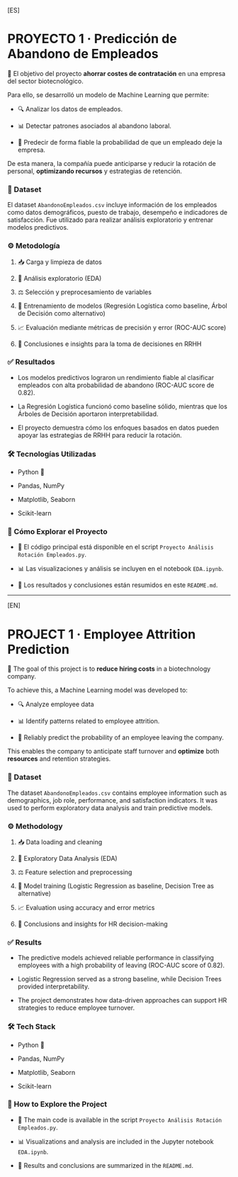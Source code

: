 [ES] 

# **PROYECTO 1 · Predicción de Abandono de Empleados**

🎯 El objetivo del proyecto **ahorrar costes de contratación** en una empresa del sector biotecnológico.


Para ello, se desarrolló un modelo de Machine Learning que permite:

- 🔍 Analizar los datos de empleados.

- 📊 Detectar patrones asociados al abandono laboral.

- 🤖 Predecir de forma fiable la probabilidad de que un empleado deje la empresa.

De esta manera, la compañía puede anticiparse y reducir la rotación de personal, **optimizando recursos** y estrategias de retención.



### 📂 Dataset

El dataset `AbandonoEmpleados.csv` incluye información de los empleados como datos demográficos, puesto de trabajo, desempeño e indicadores de satisfacción. Fue utilizado para realizar análisis exploratorio y entrenar modelos predictivos.



### ⚙️ Metodología

1. 📥 Carga y limpieza de datos

2. 🔎 Análisis exploratorio (EDA)

3. ⚖️ Selección y preprocesamiento de variables

4. 🤖 Entrenamiento de modelos (Regresión Logística como baseline, Árbol de Decisión como alternativo)

5. 📈 Evaluación mediante métricas de precisión y error (ROC-AUC score)

6. 📝 Conclusiones e insights para la toma de decisiones en RRHH



### ✅ Resultados

- Los modelos predictivos lograron un rendimiento fiable al clasificar empleados con alta probabilidad de abandono (ROC-AUC score de 0.82).

- La Regresión Logística funcionó como baseline sólido, mientras que los Árboles de Decisión aportaron interpretabilidad.

- El proyecto demuestra cómo los enfoques basados en datos pueden apoyar las estrategias de RRHH para reducir la rotación.



### 🛠️ Tecnologías Utilizadas

- Python 🐍

- Pandas, NumPy

- Matplotlib, Seaborn

- Scikit-learn



### 🚀 Cómo Explorar el Proyecto

- 📄 El código principal está disponible en el script `Proyecto Análisis Rotación Empleados.py`.

- 📊 Las visualizaciones y análisis se incluyen en el notebook `EDA.ipynb`.

- 🔎 Los resultados y conclusiones están resumidos en este `README.md`.


----------------------------------------------------------------------------------------------------------------------------------------

[EN] 

# **PROJECT 1 · Employee Attrition Prediction**

🎯 The goal of this project is to **reduce hiring costs** in a biotechnology company.


To achieve this, a Machine Learning model was developed to:

- 🔍 Analyze employee data

- 📊 Identify patterns related to employee attrition.

- 🤖 Reliably predict the probability of an employee leaving the company.

This enables the company to anticipate staff turnover and **optimize** both **resources** and retention strategies.



### 📂 Dataset

The dataset `AbandonoEmpleados.csv` contains employee information such as demographics, job role, performance, and satisfaction indicators. It was used to perform exploratory data analysis and train predictive models.



### ⚙️ Methodology

1. 📥 Data loading and cleaning

2. 🔎 Exploratory Data Analysis (EDA)

3. ⚖️ Feature selection and preprocessing

4. 🤖 Model training (Logistic Regression as baseline, Decision Tree as alternative)

5. 📈 Evaluation using accuracy and error metrics

6. 📝 Conclusions and insights for HR decision-making



### ✅ Results

- The predictive models achieved reliable performance in classifying employees with a high probability of leaving (ROC-AUC score of 0.82).

- Logistic Regression served as a strong baseline, while Decision Trees provided interpretability.

- The project demonstrates how data-driven approaches can support HR strategies to reduce employee turnover.



### 🛠️ Tech Stack

- Python 🐍

- Pandas, NumPy

- Matplotlib, Seaborn

- Scikit-learn



### 🚀 How to Explore the Project

- 📄 The main code is available in the script `Proyecto Análisis Rotación Empleados.py`.

- 📊 Visualizations and analysis are included in the Jupyter notebook `EDA.ipynb`.

- 🔎 Results and conclusions are summarized in the `README.md`.














